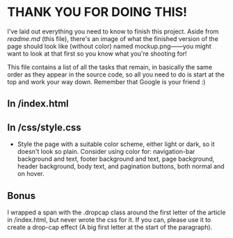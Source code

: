 # THANK YOU FOR DOING THIS!
I've laid out everything you need to know to finish this project. Aside from *readme.md* (this file), there's an image of what the finished version of the page should look like (without color) named mockup.png——you might want to look at that first so you know what you're shooting for!

This file contains a list of all the tasks that remain, in basically the same order as they appear in the source code, so all you need to do is start at the top and work your way down. Remember that Google is your friend :)

## In /index.html
<!-- + The page needs a better title. Think of one and change it to that. -->

<!-- + The stylesheet needs to be hooked up to the page. In the head section, add a link to our external stylesheet: it's named style.css and it's located inside the /css folder. -->

<!-- + One image still needs to be added. Inside the article element, there's a figure without an image. Add an image element that links to the dodo.jpg file inside the /img folder. Don't forget to use the alt attribute! -->

## In /css/style.css
<!-- + Set the default font on the body to 'Gentium Book Basic' with a fallback to serif, so it will be inherited by the rest of the elements. -->

<!-- + Use flex display to lay out the main menu in a horizontal row and use justify-content to distribute the links as space-between. -->

<!-- + Use left and right auto margin to center both the header and article sections horizontally on the page. -->

<!-- + Horizontally center the header h1 elements and use the font and text-transform properties to visually distinguish class .small from the other h1. Try to set it to 900-weight, Lato font (with a sans-serif fallback), in all caps. It should probably also be smaller in size. -->

<!-- + Use float to position the article figure on the right-hand side of the text. -->

<!-- + Use font to style the figcaption so that the size is smaller and the font is lighter-weight and visually distinct (a different font-family) from the body text. -->

<!-- + Use auto margins, flex display, and justify-content to evenly distribute (space-evenly) the pagination buttons at the bottom of the page. -->

<!-- + Add your name to the footer copyright. -->

+ Style the page with a suitable color scheme, either light or dark, so it doesn't look so plain. Consider using color for: navigation-bar background and text, footer background and text, page background, header background, body text, and pagination buttons, both normal and on hover.

## Bonus
I wrapped a span with the .dropcap class around the first letter of the article in /index.html, but never wrote the css for it. If you can, please use it to create a drop-cap effect (A big first letter at the start of the paragraph).
